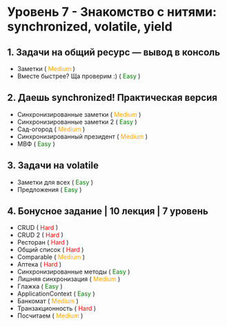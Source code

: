 # **Уровень 7** - Знакомство с нитями: synchronized, volatile, yield

## 1. Задачи на общий ресурс — вывод в консоль
* Заметки (<font color="orange"> Medium </font>)
* Вместе быстрее? Ща проверим :) (<font color="green"> Easy </font>)

## 2. Даешь synchronized! Практическая версия
* Синхронизированные заметки (<font color="orange"> Medium </font>)
* Синхронизированные заметки 2 (<font color="green"> Easy </font>)
* Сад-огород (<font color="orange"> Medium </font>)
* Синхронизированный президент (<font color="orange"> Medium </font>)
* МВФ (<font color="green"> Easy </font>)

## 3. Задачи на volatile
* Заметки для всех (<font color="green"> Easy </font>)
* Предложения (<font color="green"> Easy </font>)

## 4. Бонусное задание | 10 лекция | 7 уровень
* CRUD (<font color="red"> Hard </font>)
* CRUD 2 (<font color="red"> Hard </font>)
* Ресторан (<font color="red"> Hard </font>)
* Общий список (<font color="red"> Hard </font>)
* Comparable (<font color="orange"> Medium </font>)
* Аптека (<font color="red"> Hard </font>)
* Синхронизированные методы (<font color="green"> Easy </font>)
* Лишняя синхронизация (<font color="orange"> Medium </font>)
* Глажка (<font color="green"> Easy </font>)
* ApplicationContext (<font color="green"> Easy </font>)
* Банкомат (<font color="orange"> Medium </font>)
* Транзакционность (<font color="red"> Hard </font>)
* Посчитаем (<font color="orange"> Medium </font>)